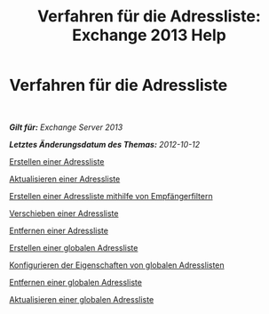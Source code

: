 ﻿---
title: 'Verfahren für die Adressliste: Exchange 2013 Help'
TOCTitle: Verfahren für die Adressliste
ms:assetid: 44c87349-964b-4700-9ce9-87bd4cb2249e
ms:mtpsurl: https://technet.microsoft.com/de-de/library/Aa997686(v=EXCHG.150)
ms:contentKeyID: 50475561
ms.date: 04/24/2018
mtps_version: v=EXCHG.150
ms.translationtype: HT
---

# Verfahren für die Adressliste

 

_**Gilt für:** Exchange Server 2013_

_**Letztes Änderungsdatum des Themas:** 2012-10-12_

[Erstellen einer Adressliste](create-an-address-list-exchange-2013-help.md)

[Aktualisieren einer Adressliste](update-an-address-list-exchange-2013-help.md)

[Erstellen einer Adressliste mithilfe von Empfängerfiltern](https://review.docs.microsoft.com/de-de/exchange/address-books/address-lists/use-recipient-filters-to-create-an-address-list)

[Verschieben einer Adressliste](move-an-address-list-exchange-2013-help.md)

[Entfernen einer Adressliste](remove-an-address-list-exchange-2013-help.md)

[Erstellen einer globalen Adressliste](https://review.docs.microsoft.com/de-de/exchange/address-books/address-lists/create-global-address-list)

[Konfigurieren der Eigenschaften von globalen Adresslisten](https://review.docs.microsoft.com/de-de/exchange/address-books/address-lists/configure-global-address-list-properties)

[Entfernen einer globalen Adressliste](https://review.docs.microsoft.com/de-de/exchange/address-books/address-lists/remove-a-global-address-list)

[Aktualisieren einer globalen Adressliste](update-a-global-address-list-exchange-2013-help.md)

